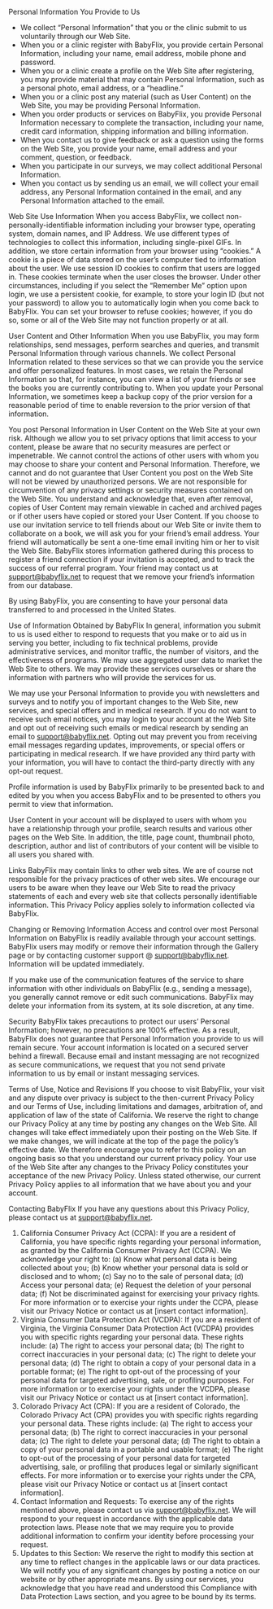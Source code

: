 Personal Information You Provide to Us
* We collect “Personal Information” that you or the clinic submit to us voluntarily through our Web Site.
* When you or a clinic register with BabyFlix, you provide certain Personal Information, including your name, email address, mobile phone and password.
* When you or a clinic create a profile on the Web Site after registering, you may provide material that may contain Personal Information, such as a personal photo, email address, or a “headline.”
* When you or a clinic post any material (such as User Content) on the Web Site, you may be providing Personal Information.
* When you order products or services on BabyFlix, you provide Personal Information necessary to complete the transaction, including your name, credit card information, shipping information and billing information.
* When you contact us to give feedback or ask a question using the forms on the Web Site, you provide your name, email address and your comment, question, or feedback.
* When you participate in our surveys, we may collect additional Personal Information.
* When you contact us by sending us an email, we will collect your email address, any Personal Information contained in the email, and any Personal Information attached to the email.
 
Web Site Use Information
When you access BabyFlix, we collect non-personally-identifiable information including your browser type, operating system, domain names, and IP Address. We use different types of technologies to collect this information, including single-pixel GIFs. In addition, we store certain information from your browser using “cookies.” A cookie is a piece of data stored on the user’s computer tied to information about the user. We use session ID cookies to confirm that users are logged in. These cookies terminate when the user closes the browser. Under other circumstances, including if you select the “Remember Me” option upon login, we use a persistent cookie, for example, to store your login ID (but not your password) to allow you to automatically login when you come back to BabyFlix. You can set your browser to refuse cookies; however, if you do so, some or all of the Web Site may not function properly or at all.

User Content and Other Information
When you use BabyFlix, you may form relationships, send messages, perform searches and queries, and transmit Personal Information through various channels. We collect Personal Information related to these services so that we can provide you the service and offer personalized features. In most cases, we retain the Personal Information so that, for instance, you can view a list of your friends or see the books you are currently contributing to. When you update your Personal Information, we sometimes keep a backup copy of the prior version for a reasonable period of time to enable reversion to the prior version of that information.
 
You post Personal Information in User Content on the Web Site at your own risk. Although we allow you to set privacy options that limit access to your content, please be aware that no security measures are perfect or impenetrable. We cannot control the actions of other users with whom you may choose to share your content and Personal Information. Therefore, we cannot and do not guarantee that User Content you post on the Web Site will not be viewed by unauthorized persons. We are not responsible for circumvention of any privacy settings or security measures contained on the Web Site. You understand and acknowledge that, even after removal, copies of User Content may remain viewable in cached and archived pages or if other users have copied or stored your User Content.
If you choose to use our invitation service to tell friends about our Web Site or invite them to collaborate on a book, we will ask you for your friend’s email address. Your friend will automatically be sent a one-time email inviting him or her to visit the Web Site. BabyFlix stores information gathered during this process to register a friend connection if your invitation is accepted, and to track the success of our referral program. Your friend may contact us at support@babyflix.net to request that we remove your friend’s information from our database.
 
By using BabyFlix, you are consenting to have your personal data transferred to and processed in the United States.
 
Use of Information Obtained by BabyFlix
In general, information you submit to us is used either to respond to requests that you make or to aid us in serving you better, including to fix technical problems, provide administrative services, and monitor traffic, the number of visitors, and the effectiveness of programs. We may use aggregated user data to market the Web Site to others. We may provide these services ourselves or share the information with partners who will provide the services for us.
 
We may use your Personal Information to provide you with newsletters and surveys and to notify you of important changes to the Web Site, new services, and special offers and in medical research. If you do not want to receive such email notices, you may login to your account at the Web Site and opt out of receiving such emails or medical research by sending an email to support@babyflix.net. Opting out may prevent you from receiving email messages regarding updates, improvements, or special offers or participating in medical research. If we have provided any third party with your information, you will have to contact the third-party directly with any opt-out request.
 
Profile information is used by BabyFlix primarily to be presented back to and edited by you when you access BabyFlix and to be presented to others you permit to view that information.
 
User Content in your account will be displayed to users with whom you have a relationship through your profile, search results and various other pages on the Web Site. In addition, the title, page count, thumbnail photo, description, author and list of contributors of your content will be visible to all users you shared with.
 
Links
BabyFlix may contain links to other web sites. We are of course not responsible for the privacy practices of other web sites. We encourage our users to be aware when they leave our Web Site to read the privacy statements of each and every web site that collects personally identifiable information. This Privacy Policy applies solely to information collected via BabyFlix.
 
Changing or Removing Information
Access and control over most Personal Information on BabyFlix is readily available through your account settings. BabyFlix users may modify or remove their information through the Gallery page or by contacting customer support @ support@babyflix.net. Information will be updated immediately.
 
If you make use of the communication features of the service to share information with other individuals on BabyFlix (e.g., sending a message), you generally cannot remove or edit such communications. BabyFlix may delete your information from its system, at its sole discretion, at any time.
 
Security
BabyFlix takes precautions to protect our users’ Personal Information; however, no precautions are 100% effective. As a result, BabyFlix does not guarantee that Personal Information you provide to us will remain secure. Your account information is located on a secured server behind a firewall. Because email and instant messaging are not recognized as secure communications, we request that you not send private information to us by email or instant messaging services.
 
Terms of Use, Notice and Revisions
If you choose to visit BabyFlix, your visit and any dispute over privacy is subject to the then-current Privacy Policy and our Terms of Use, including limitations and damages, arbitration of, and application of law of the state of California. We reserve the right to change our Privacy Policy at any time by posting any changes on the Web Site. All changes will take effect immediately upon their posting on the Web Site. If we make changes, we will indicate at the top of the page the policy’s effective date. We therefore encourage you to refer to this policy on an ongoing basis so that you understand our current privacy policy. Your use of the Web Site after any changes to the Privacy Policy constitutes your acceptance of the new Privacy Policy. Unless stated otherwise, our current Privacy Policy applies to all information that we have about you and your account.
 
Contacting BabyFlix
If you have any questions about this Privacy Policy, please contact us at support@babyflix.net.
 
1. California Consumer Privacy Act (CCPA):
If you are a resident of California, you have specific rights regarding your personal information, as granted by the California Consumer Privacy Act (CCPA). We acknowledge your right to:
(a) Know what personal data is being collected about you;
(b) Know whether your personal data is sold or disclosed and to whom;
(c) Say no to the sale of personal data;
(d) Access your personal data;
(e) Request the deletion of your personal data;
(f) Not be discriminated against for exercising your privacy rights.
For more information or to exercise your rights under the CCPA, please visit our Privacy Notice or contact us at [insert contact information].
2. Virginia Consumer Data Protection Act (VCDPA):
If you are a resident of Virginia, the Virginia Consumer Data Protection Act (VCDPA) provides you with specific rights regarding your personal data. These rights include:
(a) The right to access your personal data;
(b) The right to correct inaccuracies in your personal data;
(c) The right to delete your personal data;
(d) The right to obtain a copy of your personal data in a portable format;
(e) The right to opt-out of the processing of your personal data for targeted advertising, sale, or profiling purposes.
For more information or to exercise your rights under the VCDPA, please visit our Privacy Notice or contact us at [insert contact information].
3. Colorado Privacy Act (CPA):
If you are a resident of Colorado, the Colorado Privacy Act (CPA) provides you with specific rights regarding your personal data. These rights include:
(a) The right to access your personal data;
(b) The right to correct inaccuracies in your personal data;
(c) The right to delete your personal data;
(d) The right to obtain a copy of your personal data in a portable and usable format;
(e) The right to opt-out of the processing of your personal data for targeted advertising, sale, or profiling that produces legal or similarly significant effects.
For more information or to exercise your rights under the CPA, please visit our Privacy Notice or contact us at [insert contact information].
4. Contact Information and Requests:
To exercise any of the rights mentioned above, please contact us via support@babyflix.net. We will respond to your request in accordance with the applicable data protection laws. Please note that we may require you to provide additional information to confirm your identity before processing your request.
5. Updates to this Section:
We reserve the right to modify this section at any time to reflect changes in the applicable laws or our data practices. We will notify you of any significant changes by posting a notice on our website or by other appropriate means.
By using our services, you acknowledge that you have read and understood this Compliance with Data Protection Laws section, and you agree to be bound by its terms.
